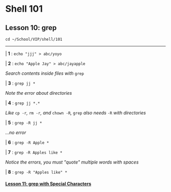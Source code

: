# Shell 101
## Lesson 10: grep

`cd ~/School/VIP/shell/101`

___

| **1** : `echo "jjj" > abc/yoyo`

| **2** : `echo "Apple Jay" > abc/jayapple`

*Search contents inside files with* `grep`

| **3** : `grep jj *`

*Note the error about directories*

| **4** : `grep jj *.*`

*Like* `cp -r`*,* `rm -r`*,* *and* `chown -R`*,* `grep` *also needs* `-R` *with directories*

| **5** : `grep -R jj *`

*...no error*

| **6** : `grep -R Apple *`

| **7** : `grep -R Apples like *`

*Notice the errors, you must "quote" multiple words with spaces*

| **8** : `grep -R "Apples like" *`

#### [Lesson 11: grep with Special Characters](https://github.com/inkVerb/vip/blob/master/101-shell/Lesson-11.md)
